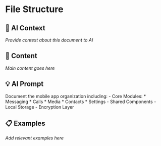 # File Structure

## 🤖 AI Context

_Provide context about this document to AI_

## 📝 Content

_Main content goes here_

## 💡 AI Prompt

Document the mobile app organization including:
        - Core Modules:
          * Messaging
          * Calls
          * Media
          * Contacts
          * Settings
        - Shared Components
        - Local Storage
        - Encryption Layer

## 📋 Examples

_Add relevant examples here_

